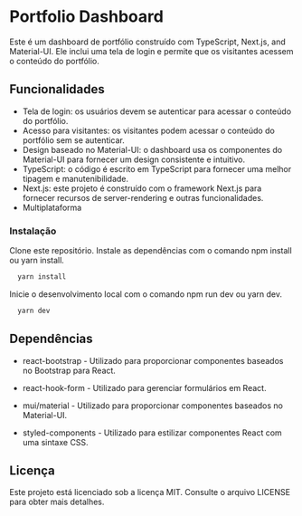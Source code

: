 # Portfolio Dashboard
Este é um dashboard de portfólio construído com TypeScript, Next.js, and Material-UI. Ele inclui uma tela de login e permite que os visitantes acessem o conteúdo do portfólio.


## Funcionalidades

- Tela de login: os usuários devem se autenticar para acessar o conteúdo do portfólio.
- Acesso para visitantes: os visitantes podem acessar o conteúdo do portfólio sem se autenticar.
- Design baseado no Material-UI: o dashboard usa os componentes do Material-UI para fornecer um design consistente e intuitivo.
- TypeScript: o código é escrito em TypeScript para fornecer uma melhor tipagem e manutenibilidade.
- Next.js: este projeto é construído com o framework Next.js para fornecer recursos de server-rendering e outras funcionalidades.
- Multiplataforma

### Instalação
Clone este repositório.
Instale as dependências com o comando npm install ou yarn install.

```bash
  yarn install
```

Inicie o desenvolvimento local com o comando npm run dev ou yarn dev.

```bash
  yarn dev
```

## Dependências

- react-bootstrap - Utilizado para proporcionar componentes baseados no Bootstrap para React.

- react-hook-form - Utilizado para gerenciar formulários em React.

- mui/material - Utilizado para proporcionar componentes baseados no Material-UI.

- styled-components - Utilizado para estilizar componentes React com uma sintaxe CSS.

## Licença

Este projeto está licenciado sob a licença MIT. Consulte o arquivo LICENSE para obter mais detalhes.
